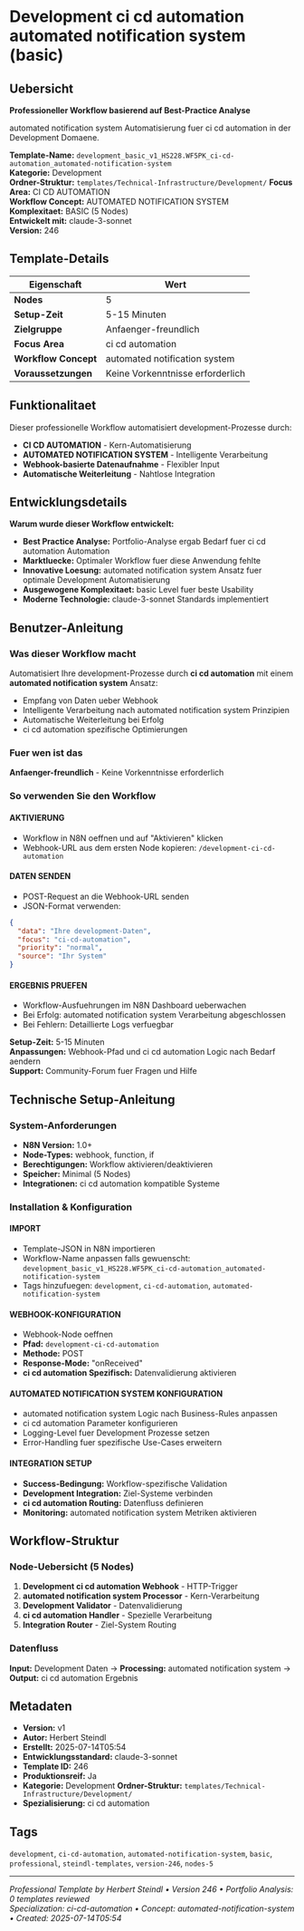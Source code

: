 # Development ci cd automation automated notification system (basic)

## Uebersicht

**Professioneller Workflow basierend auf Best-Practice Analyse**

automated notification system Automatisierung fuer ci cd automation in der Development Domaene.

**Template-Name:** `development_basic_v1_HS228.WF5PK_ci-cd-automation_automated-notification-system`  
**Kategorie:** Development  
**Ordner-Struktur:** `templates/Technical-Infrastructure/Development/`
**Focus Area:** CI CD AUTOMATION  
**Workflow Concept:** AUTOMATED NOTIFICATION SYSTEM  
**Komplexitaet:** BASIC (5 Nodes)  
**Entwickelt mit:** claude-3-sonnet  
**Version:** 246

## Template-Details

| **Eigenschaft** | **Wert** |
|------------------|----------|
| **Nodes** | 5 |
| **Setup-Zeit** | 5-15 Minuten |
| **Zielgruppe** | Anfaenger-freundlich |
| **Focus Area** | ci cd automation |
| **Workflow Concept** | automated notification system |
| **Voraussetzungen** | Keine Vorkenntnisse erforderlich |

## Funktionalitaet

Dieser professionelle Workflow automatisiert development-Prozesse durch:
- **CI CD AUTOMATION** - Kern-Automatisierung
- **AUTOMATED NOTIFICATION SYSTEM** - Intelligente Verarbeitung
- **Webhook-basierte Datenaufnahme** - Flexibler Input
- **Automatische Weiterleitung** - Nahtlose Integration



## Entwicklungsdetails

**Warum wurde dieser Workflow entwickelt:**
- **Best Practice Analyse:** Portfolio-Analyse ergab Bedarf fuer ci cd automation Automation
- **Marktluecke:** Optimaler Workflow fuer diese Anwendung fehlte
- **Innovative Loesung:** automated notification system Ansatz fuer optimale Development Automatisierung
- **Ausgewogene Komplexitaet:** basic Level fuer beste Usability
- **Moderne Technologie:** claude-3-sonnet Standards implementiert

## Benutzer-Anleitung

### Was dieser Workflow macht
Automatisiert Ihre development-Prozesse durch **ci cd automation** mit einem **automated notification system** Ansatz:
- Empfang von Daten ueber Webhook
- Intelligente Verarbeitung nach automated notification system Prinzipien
- Automatische Weiterleitung bei Erfolg
- ci cd automation spezifische Optimierungen

### Fuer wen ist das
**Anfaenger-freundlich** - Keine Vorkenntnisse erforderlich

### So verwenden Sie den Workflow

#### AKTIVIERUNG
- Workflow in N8N oeffnen und auf "Aktivieren" klicken
- Webhook-URL aus dem ersten Node kopieren: `/development-ci-cd-automation`

#### DATEN SENDEN
- POST-Request an die Webhook-URL senden
- JSON-Format verwenden:
```json
{
  "data": "Ihre development-Daten",
  "focus": "ci-cd-automation",
  "priority": "normal",
  "source": "Ihr System"
}
```

#### ERGEBNIS PRUEFEN
- Workflow-Ausfuehrungen im N8N Dashboard ueberwachen
- Bei Erfolg: automated notification system Verarbeitung abgeschlossen
- Bei Fehlern: Detaillierte Logs verfuegbar

**Setup-Zeit:** 5-15 Minuten  
**Anpassungen:** Webhook-Pfad und ci cd automation Logic nach Bedarf aendern  
**Support:** Community-Forum fuer Fragen und Hilfe

## Technische Setup-Anleitung

### System-Anforderungen
- **N8N Version:** 1.0+ 
- **Node-Types:** webhook, function, if
- **Berechtigungen:** Workflow aktivieren/deaktivieren
- **Speicher:** Minimal (5 Nodes)
- **Integrationen:** ci cd automation kompatible Systeme

### Installation & Konfiguration

#### IMPORT
- Template-JSON in N8N importieren
- Workflow-Name anpassen falls gewuenscht: `development_basic_v1_HS228.WF5PK_ci-cd-automation_automated-notification-system`
- Tags hinzufuegen: `development`, `ci-cd-automation`, `automated-notification-system`

#### WEBHOOK-KONFIGURATION
- Webhook-Node oeffnen
- **Pfad:** `development-ci-cd-automation`
- **Methode:** POST
- **Response-Mode:** "onReceived"
- **ci cd automation Spezifisch:** Datenvalidierung aktivieren

#### AUTOMATED NOTIFICATION SYSTEM KONFIGURATION
- automated notification system Logic nach Business-Rules anpassen
- ci cd automation Parameter konfigurieren
- Logging-Level fuer Development Prozesse setzen
- Error-Handling fuer spezifische Use-Cases erweitern

#### INTEGRATION SETUP
- **Success-Bedingung:** Workflow-spezifische Validation
- **Development Integration:** Ziel-Systeme verbinden
- **ci cd automation Routing:** Datenfluss definieren
- **Monitoring:** automated notification system Metriken aktivieren

## Workflow-Struktur

### Node-Uebersicht (5 Nodes)

1. **Development ci cd automation Webhook** - HTTP-Trigger
2. **automated notification system Processor** - Kern-Verarbeitung
3. **Development Validator** - Datenvalidierung
4. **ci cd automation Handler** - Spezielle Verarbeitung
5. **Integration Router** - Ziel-System Routing






### Datenfluss
**Input:** Development Daten -> **Processing:** automated notification system -> **Output:** ci cd automation Ergebnis

## Metadaten

- **Version:** v1
- **Autor:** Herbert Steindl
- **Erstellt:** 2025-07-14T05:54
- **Entwicklungsstandard:** claude-3-sonnet
- **Template ID:** 246
- **Produktionsreif:** Ja
- **Kategorie:** Development
**Ordner-Struktur:** `templates/Technical-Infrastructure/Development/`
- **Spezialisierung:** ci cd automation

## Tags

`development`, `ci-cd-automation`, `automated-notification-system`, `basic`, `professional`, `steindl-templates`, `version-246`, `nodes-5`

---

*Professional Template by Herbert Steindl • Version 246 • Portfolio Analysis: 0 templates reviewed*  
*Specialization: ci-cd-automation • Concept: automated-notification-system • Created: 2025-07-14T05:54*